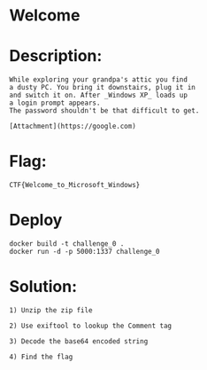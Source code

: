 # Welcome

# Description:

    While exploring your grandpa's attic you find
    a dusty PC. You bring it downstairs, plug it in
    and switch it on. After _Windows XP_ loads up 
    a login prompt appears.
    The password shouldn't be that difficult to get.
    
    [Attachment](https://google.com)

# Flag:

    CTF{Welcome_to_Microsoft_Windows}
    
# Deploy

    docker build -t challenge_0 .
    docker run -d -p 5000:1337 challenge_0

# Solution:

    1) Unzip the zip file
    
    2) Use exiftool to lookup the Comment tag
    
    3) Decode the base64 encoded string
    
    4) Find the flag
